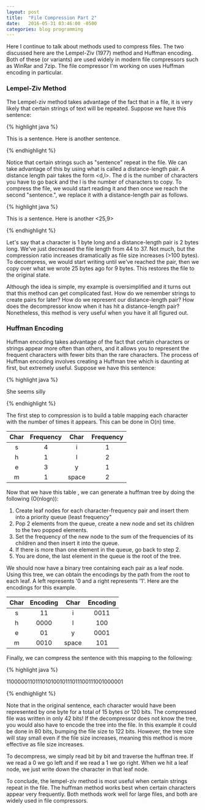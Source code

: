 ```yaml
---
layout: post
title:  "File Compression Part 2"
date:   2016-05-31 03:46:00 -0500
categories: blog programming
---
```


Here I continue to talk about methods used to compress files. The two discussed here
are the Lempel-Ziv (1977) method and Huffman encoding. Both of these (or variants) are
used widely in modern file compressors such as WinRar and 7zip. The file compressor
I'm working on uses Huffman encoding in particular.

<h3>Lempel-Ziv Method</h3>

The Lempel-ziv method takes advantage of the fact that in a file, it is very likely
that certain strings of text will be repeated. Suppose we have this sentence:

{% highlight java %}

This is a sentence. Here is another sentence.

{% endhighlight %}

Notice that certain strings such as "sentence" repeat in the file. We can take advantage of this by using what
is called a distance-length pair. A distance length pair takes the form <d,l>. The d is
the number of characters you have to go back and the l is the number of characters to copy.
To compress the file, we would start reading it and then once we reach the second "sentence.",
we replace it with a distance-length pair as follows.

{% highlight java %}

This is a sentence. Here is another <25,9>

{% endhighlight %}

Let's say that a character is 1 byte long and a distance-length pair is 2 bytes long.
We've just decreased the file length from 44 to 37. Not much, but the compression ratio increases
dramatically as file size increases (>100 bytes). To decompress, we would start writing until we've
reached the pair, then we copy over what we wrote 25 bytes ago for 9 bytes. This restores the
file to the original state. 

Although the idea is simple, my example is oversimplified and it turns out that
this method can get complicated fast. How do we remember strings to create pairs 
for later? How do we represent our distance-length pair? How does the decompressor
know when it has hit a distance-length pair? Nonetheless, this method is very useful
when you have it all figured out.

<h3>Huffman Encoding</h3>

Huffman encoding takes advantage of the fact that certain characters or strings appear
more often than others, and it allows you to represent the frequent characters with fewer
bits than the rare characters. The process of Huffman encoding involves creating a
Huffman tree which is daunting at first, but extremely useful. Suppose we have this sentence:

{% highlight java %}

She seems silly

{% endhighlight %}

The first step to compression is to build a table mapping each character with the number of
times it appears. This can be done in O(n) time.

| Char | Frequency | Char | Frequency |
| :--: | :-------: | :--: | :-------: |
| s | 4 | i | 1 |
| h | 1 | l | 2 |
| e | 3 | y | 1 |
| m | 1 | space | 2 |


Now that we have this table , we can generate a huffman tree by doing the following (O(nlogn)):

1. Create leaf nodes for each character-frequency pair and insert them into a priority queue (least frequency"
2. Pop 2 elements from the queue, create a new node and set its children to the two popped elements.
3. Set the frequency of the new node to the sum of the frequencies of its children and then insert it into the queue.
4. If there is more than one element in the queue, go back to step 2.
5. You are done, the last element in the queue is the root of the tree.

We should now have a binary tree containing each pair as a leaf node. Using this tree,
we can obtain the encodings by the path from the root to each leaf. A left represents '0 and
a right represents '1'. Here are the encodings for this example.

| Char | Encoding | Char | Encoding |
| :--: | :-------: | :--: | :-------: |
| s | 11 | i | 0011 |
| h | 0000 | l | 100 |
| e | 01 | y | 0001 |
| m | 0010 | space | 101 |


Finally, we can compress the sentence with this mapping to the following:

{% highlight java %}

110000011011101010010111011100111001000001

{% endhighlight %}

Note that in the original sentence, each character would have been represented by
one byte for a total of 15 bytes or 120 bits. The compressed file was written
in only 42 bits! If the decompressor does not know the tree, you would also have to 
encode the tree into the file. In this example it could be done in 80 bits, bumping
the file size to 122 bits. However, the tree size will stay small even if the file size increases,
meaning this method is more effective as file size increases. 

To decompress, we simply read bit by bit and traverse the huffman tree. If we read a 
0 we go left and if we read a 1 we go right. When we hit a leaf node, we just write down
the character in that leaf node. 

To conclude, the lempel-ziv method is most useful when certain strings repeat in the file.
The huffman method works best when certain characters appear very frequently. Both methods
work well for large files, and both are widely used in file compressors.




